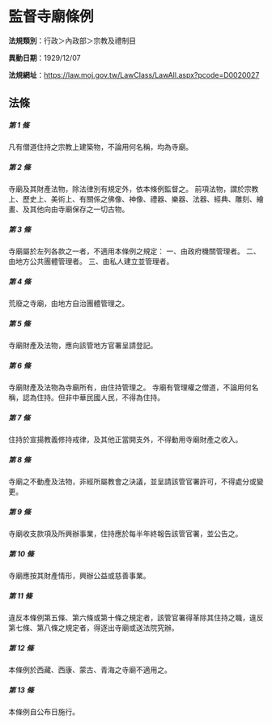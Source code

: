 # 監督寺廟條例

**法規類別**：行政＞內政部＞宗教及禮制目

**異動日期**：1929/12/07  

**法規網址**：https://law.moj.gov.tw/LawClass/LawAll.aspx?pcode=D0020027





## 法條
##### 第 1 條
凡有僧道住持之宗教上建築物，不論用何名稱，均為寺廟。

##### 第 2 條
寺廟及其財產法物，除法律別有規定外，依本條例監督之。
前項法物，謂於宗教上、歷史上、美術上、有關係之佛像、神像、禮器、樂器、法器、經典、雕刻、繪畫、及其他向由寺廟保存之一切古物。

##### 第 3 條
寺廟屬於左列各款之一者，不適用本條例之規定：
一、由政府機關管理者。
二、由地方公共團體管理者。
三、由私人建立並管理者。

##### 第 4 條
荒廢之寺廟，由地方自治團體管理之。

##### 第 5 條
寺廟財產及法物，應向該管地方官署呈請登記。

##### 第 6 條
寺廟財產及法物為寺廟所有，由住持管理之。
寺廟有管理權之僧道，不論用何名稱，認為住持。但非中華民國人民，不得為住持。

##### 第 7 條
住持於宣揚教義修持戒律，及其他正當開支外，不得動用寺廟財產之收入。

##### 第 8 條
寺廟之不動產及法物，非經所屬教會之決議，並呈請該管官署許可，不得處分或變更。

##### 第 9 條
寺廟收支款項及所興辦事業，住持應於每半年終報告該管官署，並公告之。

##### 第 10 條
寺廟應按其財產情形，興辦公益或慈善事業。

##### 第 11 條
違反本條例第五條、第六條或第十條之規定者，該管官署得革除其住持之職，違反第七條、第八條之規定者，得逐出寺廟或送法院究辦。

##### 第 12 條
本條例於西藏、西康、蒙古、青海之寺廟不適用之。

##### 第 13 條
本條例自公布日施行。


